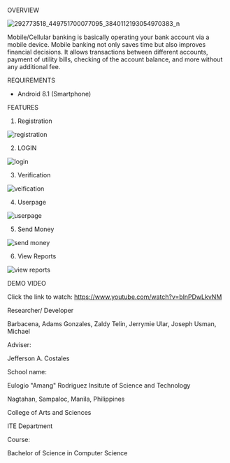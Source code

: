 OVERVIEW

![292773518_449751700077095_3840112193054970383_n](https://user-images.githubusercontent.com/109512611/180120609-30056368-0a8a-4f0b-9c8f-a7573d33d4cf.png)

Mobile/Cellular banking is basically operating your bank account via a mobile device. Mobile banking not only saves time but also improves financial decisions. It allows transactions between different accounts, payment of utility bills, checking of the account balance, and more without any additional fee.

REQUIREMENTS

- Android 8.1 (Smartphone)

FEATURES

1. Registration

![registration](https://user-images.githubusercontent.com/109512611/180120843-7a2dc234-3590-4d2a-a3de-72138e0799e3.png)

2. LOGIN

![login](https://user-images.githubusercontent.com/109512611/180121168-d31fc7c9-a619-4603-acc3-43e70f0bc74b.png)

3. Verification

![veification](https://user-images.githubusercontent.com/109512611/180121224-a420b9b6-73bd-40e1-a54f-0b8b07d7361d.png)

4. Userpage

![userpage](https://user-images.githubusercontent.com/109512611/180121249-48c18ef7-3ac5-44fa-9d11-dc2f9fb55100.png)

5. Send Money

![send money](https://user-images.githubusercontent.com/109512611/180121287-27fb7d8a-5433-4f8f-8da5-17c72179f7df.jpg)

6. View Reports

![view reports](https://user-images.githubusercontent.com/109512611/180121666-4f8435e4-e585-44a0-b646-e1a9e8aca19b.png)


DEMO VIDEO

Click the link to watch: https://www.youtube.com/watch?v=blnPDwLkvNM


Researcher/ Developer

Barbacena, Adams
Gonzales, Zaldy
Telin, Jerrymie
Ular, Joseph
Usman, Michael


Adviser:

Jefferson A. Costales


School name:

Eulogio "Amang" Rodriguez Insitute of Science and Technology

Nagtahan, Sampaloc, Manila, Philippines

College of Arts and Sciences

ITE Department


Course:

Bachelor of Science in Computer Science

